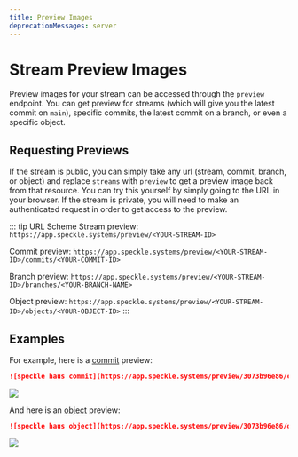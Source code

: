 ```yaml
---
title: Preview Images
deprecationMessages: server
---
```


<Banner />

# Stream Preview Images

Preview images for your stream can be accessed through the `preview` endpoint. You can get preview for streams (which will give you the latest commit on `main`), specific commits, the latest commit on a branch, or even a specific object.

## Requesting Previews

If the stream is public, you can simply take any url (stream, commit, branch, or object) and replace `streams` with `preview` to get a preview image back from that resource. You can try this yourself by simply going to the URL in your browser. If the stream is private, you will need to make an authenticated request in order to get access to the preview.

::: tip URL Scheme
Stream preview: `https://app.speckle.systems/preview/<YOUR-STREAM-ID>`

Commit preview: `https://app.speckle.systems/preview/<YOUR-STREAM-ID>/commits/<YOUR-COMMIT-ID>`

Branch preview: `https://app.speckle.systems/preview/<YOUR-STREAM-ID>/branches/<YOUR-BRANCH-NAME>`

Object preview: `https://app.speckle.systems/preview/<YOUR-STREAM-ID>/objects/<YOUR-OBJECT-ID>`
:::

## Examples

For example, here is a [commit](https://app.speckle.systems/streams/3073b96e86/commits/604bea8cc6) preview:
```md
![speckle haus commit](https://app.speckle.systems/preview/3073b96e86/commits/604bea8cc6)
```
<img src="https://app.speckle.systems/preview/3073b96e86/commits/604bea8cc6" />

And here is an [object](https://app.speckle.systems/streams/3073b96e86/objects/1a2a5fd7ff5c6e6b2382f513d19eb3d5) preview:
```md
![speckle haus object](https://app.speckle.systems/preview/3073b96e86/objects/1a2a5fd7ff5c6e6b2382f513d19eb3d5)
```
<img src="https://app.speckle.systems/preview/3073b96e86/objects/1a2a5fd7ff5c6e6b2382f513d19eb3d5" />
